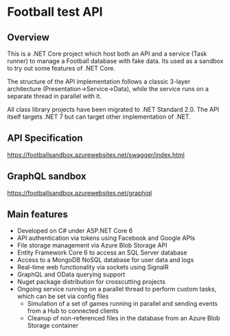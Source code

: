 # Football test API

## Overview
This is a .NET Core project which host both an API and a service (Task runner) to manage a Football database with fake data.
Its used as a sandbox to try out some features of .NET Core.

The structure of the API implementation follows a classic 3-layer architecture (Presentation->Service->Data), while the service runs
on a separate thread in parallel with it.

All class library projects have been migrated to .NET Standard 2.0. The API itself targets .NET 7 but can target other implementation of .NET.

## API Specification
https://footballsandbox.azurewebsites.net/swagger/index.html

## GraphQL sandbox
https://footballsandbox.azurewebsites.net/graphiql

## Main features

* Developed on C# under ASP.NET Core 6
* API authentication via tokens using Facebook and Google APIs
* File storage management via Azure Blob Storage API
* Entity Framework Core 6 to access an SQL Server database
* Access to a MongoDB NoSQL database for user data and logs
* Real-time web functionality via sockets using SignalR
* GraphQL and OData querying support
* Nuget package distribution for crosscutting projects
* Ongoing service running on a parallel thread to perform custom tasks, which can be set via config files
  * Simulation of a set of games running in parallel and sending events from a Hub to connected clients
  * Cleanup of non-referenced files in the database from an Azure Blob Storage container

